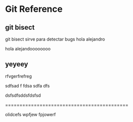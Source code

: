 # Git Reference

## git bisect
git bisect sirve para detectar bugs
hola alejandro

hola alejandoooooooo


## yeyeey
rfvgerfrefreg

sdfsad
f
fdsa
sdfa
dfs

dsfsdfsddsfdsfsd

===========================================

olidcefs
wpfjew
fpjowerf